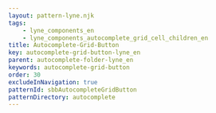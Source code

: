 ```yaml
---
layout: pattern-lyne.njk
tags: 
    - lyne_components_en
    - lyne_components_autocomplete_grid_cell_children_en
title: Autocomplete-Grid-Button
key: autocomplete-grid-button-lyne_en
parent: autocomplete-folder-lyne_en
keywords: autocomplete-grid-button
order: 30
excludeInNavigation: true
patternId: sbbAutocompleteGridButton
patternDirectory: autocomplete
---
```

